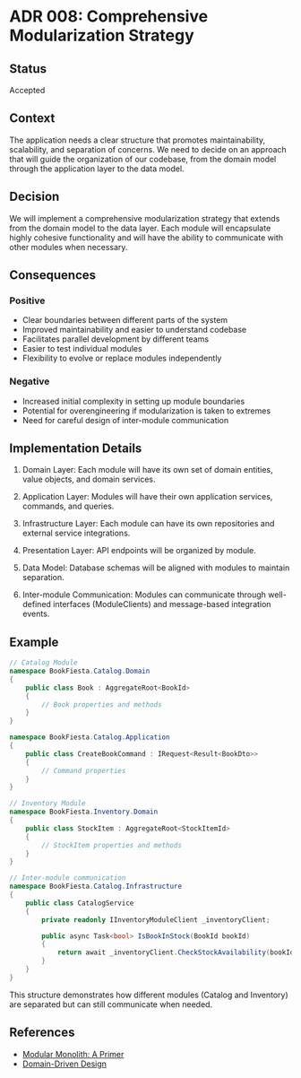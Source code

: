 # ADR 008: Comprehensive Modularization Strategy

## Status

Accepted

## Context

The application needs a clear structure that promotes maintainability, scalability, and separation of concerns. We need to decide on an approach that will guide the organization of our codebase, from the domain model through the application layer to the data model.

## Decision

We will implement a comprehensive modularization strategy that extends from the domain model to the data layer. Each module will encapsulate highly cohesive functionality and will have the ability to communicate with other modules when necessary.

## Consequences

### Positive
- Clear boundaries between different parts of the system
- Improved maintainability and easier to understand codebase
- Facilitates parallel development by different teams
- Easier to test individual modules
- Flexibility to evolve or replace modules independently

### Negative
- Increased initial complexity in setting up module boundaries
- Potential for overengineering if modularization is taken to extremes
- Need for careful design of inter-module communication

## Implementation Details

1. Domain Layer: Each module will have its own set of domain entities, value objects, and domain services.

2. Application Layer: Modules will have their own application services, commands, and queries.

3. Infrastructure Layer: Each module can have its own repositories and external service integrations.

4. Presentation Layer: API endpoints will be organized by module.

5. Data Model: Database schemas will be aligned with modules to maintain separation.

6. Inter-module Communication: Modules can communicate through well-defined interfaces (ModuleClients) and message-based integration events.

## Example

```csharp
// Catalog Module
namespace BookFiesta.Catalog.Domain
{
    public class Book : AggregateRoot<BookId>
    {
        // Book properties and methods
    }
}

namespace BookFiesta.Catalog.Application
{
    public class CreateBookCommand : IRequest<Result<BookDto>>
    {
        // Command properties
    }
}

// Inventory Module
namespace BookFiesta.Inventory.Domain
{
    public class StockItem : AggregateRoot<StockItemId>
    {
        // StockItem properties and methods
    }
}

// Inter-module communication
namespace BookFiesta.Catalog.Infrastructure
{
    public class CatalogService
    {
        private readonly IInventoryModuleClient _inventoryClient;

        public async Task<bool> IsBookInStock(BookId bookId)
        {
            return await _inventoryClient.CheckStockAvailability(bookId);
        }
    }
}
```

This structure demonstrates how different modules (Catalog and Inventory) are separated but can still communicate when needed.

## References

- [Modular Monolith: A Primer](https://www.kamilgrzybek.com/design/modular-monolith-primer/)
- [Domain-Driven Design](https://domainlanguage.com/ddd/)